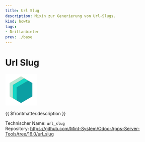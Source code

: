 ```yaml
---
title: Url Slug
description: Mixin zur Generierung von Url-Slugs.   
kind: howto
tags:
- Drittanbieter
prev: ./base
---
```

# Url Slug
![icon_oms_box](attachments/icons_odoo_mint_system.png)

{{ $frontmatter.description }}

Technischer Name: `url_slug`\
Repository: <https://github.com/Mint-System/Odoo-Apps-Server-Tools/tree/16.0/url_slug>
